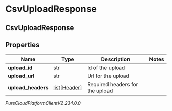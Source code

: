 # CsvUploadResponse

## CsvUploadResponse

## Properties

|Name | Type | Description | Notes|
|------------ | ------------- | ------------- | -------------|
| **upload_id** | str | Id of the upload | |
| **upload_url** | str | Url for the upload | |
| **upload_headers** | [list[Header]](Header) | Required headers for the upload | |



_PureCloudPlatformClientV2 234.0.0_
